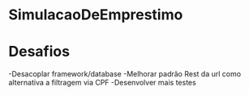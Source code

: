 # SimulacaoDeEmprestimo

# Desafios
  -Desacoplar framework/database
  -Melhorar padrão Rest da url como alternativa a filtragem via CPF
  -Desenvolver mais testes
